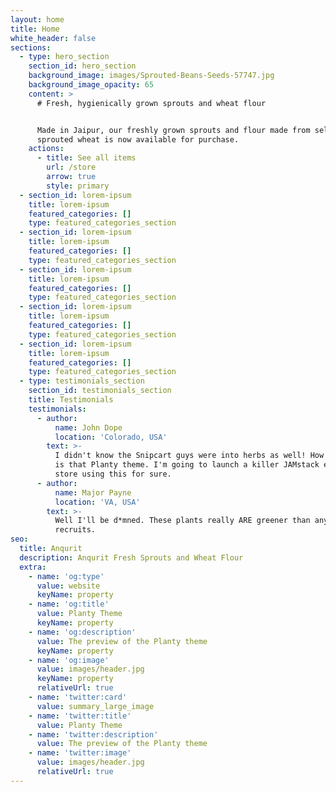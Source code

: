 ```yaml
---
layout: home
title: Home
white_header: false
sections:
  - type: hero_section
    section_id: hero_section
    background_image: images/Sprouted-Beans-Seeds-57747.jpg
    background_image_opacity: 65
    content: >
      # Fresh, hygienically grown sprouts and wheat flour


      Made in Jaipur, our freshly grown sprouts and flour made from select
      sprouted wheat is now available for purchase.
    actions:
      - title: See all items
        url: /store
        arrow: true
        style: primary
  - section_id: lorem-ipsum
    title: lorem-ipsum
    featured_categories: []
    type: featured_categories_section
  - section_id: lorem-ipsum
    title: lorem-ipsum
    featured_categories: []
    type: featured_categories_section
  - section_id: lorem-ipsum
    title: lorem-ipsum
    featured_categories: []
    type: featured_categories_section
  - section_id: lorem-ipsum
    title: lorem-ipsum
    featured_categories: []
    type: featured_categories_section
  - section_id: lorem-ipsum
    title: lorem-ipsum
    featured_categories: []
    type: featured_categories_section
  - type: testimonials_section
    section_id: testimonials_section
    title: Testimonials
    testimonials:
      - author:
          name: John Dope
          location: 'Colorado, USA'
        text: >-
          I didn't know the Snipcart guys were into herbs as well! How beautiful
          is that Planty theme. I'm going to launch a killer JAMstack e-commerce
          store using this for sure.
      - author:
          name: Major Payne
          location: 'VA, USA'
        text: >-
          Well I'll be d*mned. These plants really ARE greener than any of my
          recruits.
seo:
  title: Anqurit
  description: Anqurit Fresh Sprouts and Wheat Flour
  extra:
    - name: 'og:type'
      value: website
      keyName: property
    - name: 'og:title'
      value: Planty Theme
      keyName: property
    - name: 'og:description'
      value: The preview of the Planty theme
      keyName: property
    - name: 'og:image'
      value: images/header.jpg
      keyName: property
      relativeUrl: true
    - name: 'twitter:card'
      value: summary_large_image
    - name: 'twitter:title'
      value: Planty Theme
    - name: 'twitter:description'
      value: The preview of the Planty theme
    - name: 'twitter:image'
      value: images/header.jpg
      relativeUrl: true
---
```

